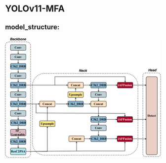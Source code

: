 # YOLOv11-MFA
## model_structure:
![/Users/baijingyuan/Desktop/yolov11-SDC-main-improved.png](https://github.com/miraclebai/YOLOv11-MFA/blob/main/assets/model_structure.png)
